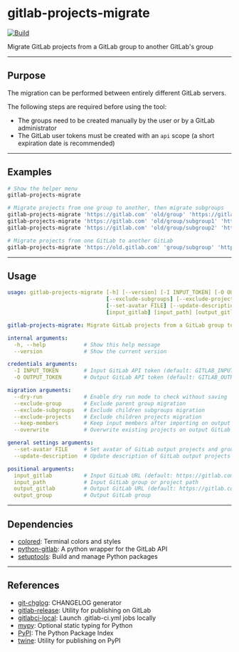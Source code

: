 # gitlab-projects-migrate

<!-- markdownlint-disable no-inline-html -->

[![Build](https://gitlab.com/AdrianDC/gitlab-projects-migrate/badges/main/pipeline.svg)](https://gitlab.com/AdrianDC/gitlab-projects-migrate/-/commits/main/)

Migrate GitLab projects from a GitLab group to another GitLab's group

---

## Purpose

The migration can be performed between entirely different GitLab servers.

The following steps are required before using the tool:

- The groups need to be created manually by the user or by a GitLab administrator
- The GitLab user tokens must be created with an `api` scope (a short expiration date is recommended)

---

## Examples

<!-- prettier-ignore-start -->

```bash
# Show the helper menu
gitlab-projects-migrate

# Migrate projects from one group to another, then migrate subgroups
gitlab-projects-migrate 'https://gitlab.com' 'old/group' 'https://gitlab.com' 'new/group'
gitlab-projects-migrate 'https://gitlab.com' 'old/group/subgroup1' 'https://gitlab.com' 'new/group/subgroup1'
gitlab-projects-migrate 'https://gitlab.com' 'old/group/subgroup2' 'https://gitlab.com' 'new/group/subgroup2'

# Migrate projects from one GitLab to another GitLab
gitlab-projects-migrate 'https://old.gitlab.com' 'group/subgroup' 'https://new.gitlab.com'
```

<!-- prettier-ignore-end -->

---

## Usage

<!-- prettier-ignore-start -->
<!-- readme-help-start -->

```yaml
usage: gitlab-projects-migrate [-h] [--version] [-I INPUT_TOKEN] [-O OUTPUT_TOKEN] [--dry-run] [--exclude-group]
                               [--exclude-subgroups] [--exclude-projects] [--keep-members] [--overwrite]
                               [--set-avatar FILE] [--update-description]
                               [input_gitlab] [input_path] [output_gitlab] [output_group]

gitlab-projects-migrate: Migrate GitLab projects from a GitLab group to another GitLab's group

internal arguments:
  -h, --help            # Show this help message
  --version             # Show the current version

credentials arguments:
  -I INPUT_TOKEN        # Input GitLab API token (default: GITLAB_INPUT_TOKEN or GITLAB_TOKEN environments)
  -O OUTPUT_TOKEN       # Output GitLab API token (default: GITLAB_OUTPUT_TOKEN, GITLAB_TOKEN environments, or INPUT_TOKEN argument)

migration arguments:
  --dry-run             # Enable dry run mode to check without saving
  --exclude-group       # Exclude parent group migration
  --exclude-subgroups   # Exclude children subgroups migration
  --exclude-projects    # Exclude children projects migration
  --keep-members        # Keep input members after importing on output GitLab
  --overwrite           # Overwrite existing projects on output GitLab

general settings arguments:
  --set-avatar FILE     # Set avatar of GitLab output projects and groups
  --update-description  # Update description of GitLab output projects and groups automatically

positional arguments:
  input_gitlab          # Input GitLab URL (default: https://gitlab.com)
  input_path            # Input GitLab group or project path
  output_gitlab         # Output GitLab URL (default: https://gitlab.com)
  output_group          # Output GitLab group
```

<!-- readme-help-stop -->
<!-- prettier-ignore-end -->

---

## Dependencies

- [colored](https://pypi.org/project/colored/): Terminal colors and styles
- [python-gitlab](https://pypi.org/project/python-gitlab/): A python wrapper for the GitLab API
- [setuptools](https://pypi.org/project/setuptools/): Build and manage Python packages

---

## References

- [git-chglog](https://github.com/git-chglog/git-chglog): CHANGELOG generator
- [gitlab-release](https://pypi.org/project/gitlab-release/): Utility for publishing on GitLab
- [gitlabci-local](https://pypi.org/project/gitlabci-local/): Launch .gitlab-ci.yml jobs locally
- [mypy](https://pypi.org/project/mypy/): Optional static typing for Python
- [PyPI](https://pypi.org/): The Python Package Index
- [twine](https://pypi.org/project/twine/): Utility for publishing on PyPI
